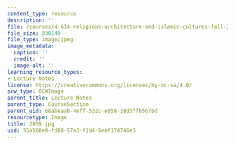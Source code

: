 ```yaml
---
content_type: resource
description: ''
file: /courses/4-614-religious-architecture-and-islamic-cultures-fall-2002/35a560e8fd8857a3f1d46eef174746e3_2059.jpg
file_size: 330149
file_type: image/jpeg
image_metadata:
  caption: ''
  credit: ''
  image-alt: ''
learning_resource_types:
- Lecture Notes
license: https://creativecommons.org/licenses/by-nc-sa/4.0/
ocw_type: OCWImage
parent_title: Lecture Notes
parent_type: CourseSection
parent_uid: 68abeaab-4eff-532c-e858-18d3ffb567bd
resourcetype: Image
title: 2059.jpg
uid: 35a560e8-fd88-57a3-f1d4-6eef174746e3
---
```

